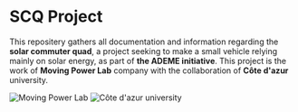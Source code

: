 # SCQ Project
This repositery gathers all documentation and information regarding the **solar commuter quad**, a project seeking to make a small vehicle relying mainly on solar energy, as part of **the ADEME initiative**. This project is the work of **Moving Power Lab** company with the collaboration of **Côte d'azur** university.

![Moving Power Lab](https://media.licdn.com/dms/image/D4E0BAQHfT-EF4TLVyw/company-logo_100_100/0/1686214603267?e=2147483647&v=beta&t=Wid5_Z-5_GDBBBoMBf6P7v9eB4u-_O6rCSOjAcTe1kY)  ![Côte d'azur university](https://www.google.com/imgres?imgurl=https%3A%2F%2Fupload.wikimedia.org%2Fwikipedia%2Fcommons%2F8%2F85%2FP_polytech.png&tbnid=3809xfuKbA90jM&vet=12ahUKEwiHrMHOoMSCAxXZrycCHXZRA5UQMygBegQIARBY..i&imgrefurl=https%3A%2F%2Ffr.wikipedia.org%2Fwiki%2FFichier%3AP_polytech.png&docid=EghTyJ58q9d1aM&w=1417&h=902&q=polytech%20nice%20sophia%20logo&hl=en&ved=2ahUKEwiHrMHOoMSCAxXZrycCHXZRA5UQMygBegQIARBY)
